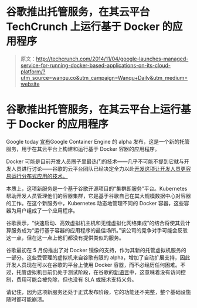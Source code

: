 # 谷歌推出托管服务，在其云平台 TechCrunch 上运行基于 Docker 的应用程序

> 原文：<http://techcrunch.com/2014/11/04/google-launches-managed-service-for-running-docker-based-applications-on-its-cloud-platform/?utm_source=wanqu.co&utm_campaign=Wanqu+Daily&utm_medium=website>



# 谷歌推出托管服务，在其云平台上运行基于 Docker 的应用程序



Google today [宣布](http://googlecloudplatform.blogspot.fr/2014/11/google-cloud-platform-live-introducing-container-engine-cloud-networking-and-much-more.html)Google Container Engine 的 alpha 发布，这是一个新的托管服务，用于在其云平台上构建和运行基于 Docker 容器的应用程序。

Docker 可能是目前开发人员圈子里最热门的技术——几乎不可能不提到它就与开发人员进行讨论——谷歌的云平台团队已经决定全力以赴[开发这项让开发人员更容易运行分布式应用的技术。](https://beta.techcrunch.com/2014/06/10/google-bets-big-on-docker-with-app-engine-integration-open-source-container-management-tool/)

本质上，这项新服务是一个基于谷歌开源项目的“集群即服务”平台。Kubernetes 帮助开发人员管理他们的容器集群，它是基于谷歌自己在其大规模数据中心对容器的工作。在这个新服务中，Kubernetes 动态地管理不同的 Docker 容器，这些容器为用户组成了一个应用程序。

谷歌表示，“快速启动、高效虚拟机主机和无缝虚拟化网络集成”的结合将使其云计算服务成为“运行基于容器的应用程序的最佳场所。”该公司的竞争对手可能会反驳这一点，但在这一点上他们都没有提供类似的服务。

谷歌最初在 5 月份推出了对 Docker 镜像的支持，作为其新的托管虚拟机服务的一部分。这些受管理的虚拟机来自谷歌有限的 alpha，增加了自动扩展支持，因此开发人员现在可以在谷歌的平台上使用 Docker 容器，而不必经历任何困难。不过，托管虚拟机目前仍处于测试阶段，在谷歌的[新语言](http://googlecloudplatform.blogspot.fr/2014/10/new-release-phases-for-google-cloud.html)中，这意味着没有访问控制，费用可能会被免除，但也没有 SLA 或技术支持义务。

请记住，因为这项新服务还处于正式发布阶段，它的功能还不完整，整个基础设施随时都可能崩溃。